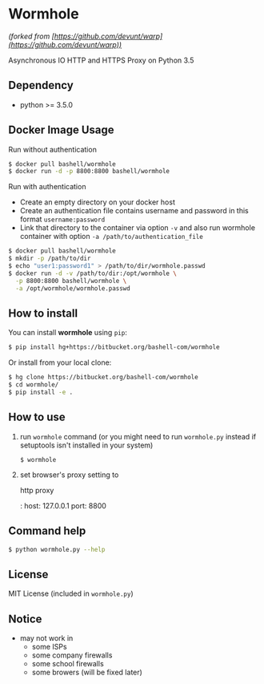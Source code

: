 Wormhole
========

*(forked from [https://github.com/devunt/warp](https://github.com/devunt/warp))*

Asynchronous IO HTTP and HTTPS Proxy on Python 3.5

Dependency
----------

*  python >= 3.5.0


Docker Image Usage
------------------

Run without authentication

```bash
$ docker pull bashell/wormhole
$ docker run -d -p 8800:8800 bashell/wormhole
```

Run with authentication

-   Create an empty directory on your docker host
-   Create an authentication file contains username and password in
    this format `username:password`
-   Link that directory to the container via option `-v` and also run
    wormhole container with option `-a /path/to/authentication_file`

```bash
$ docker pull bashell/wormhole
$ mkdir -p /path/to/dir
$ echo "user1:password1" > /path/to/dir/wormhole.passwd
$ docker run -d -v /path/to/dir:/opt/wormhole \
  -p 8800:8800 bashell/wormhole \
  -a /opt/wormhole/wormhole.passwd
```


How to install
--------------

You can install **wormhole** using `pip`:

```bash
$ pip install hg+https://bitbucket.org/bashell-com/wormhole
```

Or install from your local clone:

```bash
$ hg clone https://bitbucket.org/bashell-com/wormhole
$ cd wormhole/
$ pip install -e .
```


How to use
----------

1.  run `wormhole` command (or you might need to run `wormhole.py`
    instead if setuptools isn't installed in your system)
    
    ```
    $ wormhole
    ```

2.  set browser's proxy setting to

    http proxy

    :   host: 127.0.0.1 port: 8800


Command help
------------

```bash
$ python wormhole.py --help
```


License
-------

MIT License (included in `wormhole.py`)


Notice
------

*  may not work in
    -   some ISPs
    -   some company firewalls
    -   some school firewalls
    -   some browers (will be fixed later)
